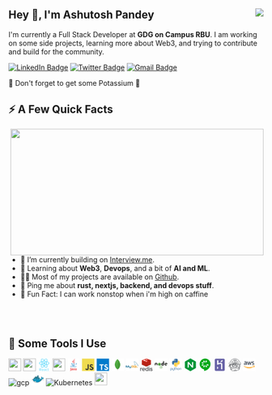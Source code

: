 <h2>Hey 👋, I'm <a>Ashutosh Pandey</a>
<img align="right" src="https://user-images.githubusercontent.com/5713670/87202985-820dcb80-c2b6-11ea-9f56-7ec461c497c3.gif" />
</h2>
<p>I'm currently a Full Stack Developer at <strong>GDG on Campus RBU</strong>. I am working on some side projects, learning more about Web3, and trying to contribute and build for the community.</p>
<a href="https://linkedin.com/in/ashutosh-pandey-143077299" target="blank"><img src="https://img.shields.io/badge/LinkedIn-0077B5?style=for-the-badge&logo=linkedin&logoColor=white" alt="LinkedIn Badge"></a> 
<a href="https://x.com/Ashu__Pandey_" target="blank"><img src="https://img.shields.io/badge/Twitter-1DA1F2?style=for-the-badge&logo=twitter&logoColor=white" alt="Twitter Badge"></a>
<a href="aspandey1904@gmail.com" target="blank"><img src="https://img.shields.io/badge/Gmail-D14836?style=for-the-badge&logo=gmail&logoColor=white" alt="Gmail Badge"></a></p>
<p>🍌 Don't forget to get some Potassium 🍌</p>

<h2>⚡️ A Few Quick Facts</h2>
<img align="right" src="https://media1.giphy.com/media/13HgwGsXF0aiGY/giphy.gif" height="250" width="500"/>
<ul>
<li>🔭 I’m currently building on <a href="https://main--interviewme.netlify.app/">Interview.me</a>.</li>
<li>🧐 Learning about <strong>Web3</strong>, <strong>Devops</strong>, and a bit of <strong>AI and ML</strong>.</li>
<li>👨‍💻 Most of my projects are available on <a href="https://github.com/Pandey-A">Github</a>.</li>
<li>💬 Ping me about <strong>rust, nextjs, backend, and devops stuff</strong>.</li>
<li>🎉 Fun Fact: I can work nonstop when i'm high on caffine</li>
</ul>
<br/>
<br/>
<h2>🚀 Some Tools I Use</h2>
<p align="left">

<img src="https://cdn.jsdelivr.net/gh/devicons/devicon@latest/icons/rust/rust-original.svg" width="25" height="25"/>          
<img src="https://cdn.jsdelivr.net/gh/devicons/devicon@latest/icons/nextjs/nextjs-original.svg" width="25" height="25" />
<img src="https://raw.githubusercontent.com/devicons/devicon/master/icons/react/react-original-wordmark.svg" alt="react" width="25" height="25" />
<img src="https://cdn.jsdelivr.net/gh/devicons/devicon@latest/icons/tailwindcss/tailwindcss-original-wordmark.svg" width="25" height="25" />          
<img src="https://raw.githubusercontent.com/devicons/devicon/master/icons/java/java-original-wordmark.svg" alt="java" width="25" height="25" />
<img src="https://raw.githubusercontent.com/devicons/devicon/master/icons/javascript/javascript-original.svg" alt="javascript" width="25" height="25" />
<img src="https://raw.githubusercontent.com/devicons/devicon/master/icons/typescript/typescript-original.svg" alt="typescript" width="25" height="25" />
<img src="https://raw.githubusercontent.com/devicons/devicon/master/icons/mongodb/mongodb-original.svg" alt="mongodb" width="25" height="25" />
<img src="https://raw.githubusercontent.com/devicons/devicon/master/icons/mysql/mysql-original-wordmark.svg" alt="mysql" width="25" height="25" />
<img src="https://raw.githubusercontent.com/devicons/devicon/master/icons/redis/redis-original-wordmark.svg" alt="redis" width="25" height="25" />
<img src="https://raw.githubusercontent.com/devicons/devicon/master/icons/nodejs/nodejs-original-wordmark.svg" alt="nodejs" width="25" height="25" />
<img src="https://raw.githubusercontent.com/devicons/devicon/master/icons/python/python-original-wordmark.svg" alt="python" width="25" height="25" />
<img src="https://raw.githubusercontent.com/devicons/devicon/master/icons/nginx/nginx-original.svg" alt="nginx" width="25" height="25" />
<img src="https://raw.githubusercontent.com/devicons/devicon/master/icons/cucumber/cucumber-plain.svg" alt="cucumber" width="25" height="25" />
<img src="https://raw.githubusercontent.com/devicons/devicon/master/icons/heroku/heroku-plain.svg" alt="heroku" width="25" height="25" />
<img src="https://raw.githubusercontent.com/devicons/devicon/master/icons/travis/travis-plain.svg" alt="travis" width="25" height="25" />
<img src="https://raw.githubusercontent.com/github/explore/80688e429a7d4ef2fca1e82350fe8e3517d3494d/topics/aws/aws.png" alt="aws" width="25" height="25" />
<img src="https://www.vectorlogo.zone/logos/google_cloud/google_cloud-icon.svg" alt="gcp" width="25" height="25" />
<img src="https://raw.githubusercontent.com/devicons/devicon/master/icons/docker/docker-original.svg" alt="Docker" width="25" height="25" />
<img src="https://www.vectorlogo.zone/logos/kubernetes/kubernetes-icon.svg" alt="Kubernetes" width="25" height="25" />
<img src="https://cdn.jsdelivr.net/gh/devicons/devicon@latest/icons/raspberrypi/raspberrypi-original.svg" width="25" height="25"/>
</p>
